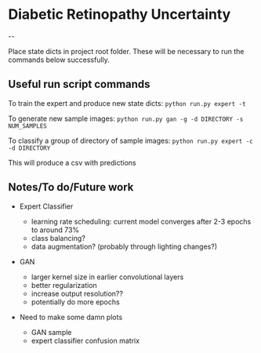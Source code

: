 # Diabetic Retinopathy Uncertainty
--

Place state dicts in project root folder. These will be necessary to run the commands below successfully. 

## Useful run script commands

To train the expert and produce new state dicts:
`python run.py expert -t`

To generate new sample images:
`python run.py gan -g -d DIRECTORY -s NUM_SAMPLES`

To classify a group of directory of sample images:
`python run.py expert -c -d DIRECTORY`

This will produce a csv with predictions

## Notes/To do/Future work

* Expert Classifier
  - learning rate scheduling: current model converges after 2-3 epochs to around 73%
  - class balancing?
  - data augmentation? (probably through lighting changes?)
* GAN 
  - larger kernel size in earlier convolutional layers
  - better regularization
  - increase output resolution??
  - potentially do more epochs
  
* Need to make some damn plots
  - GAN sample
  - expert classifier confusion matrix



